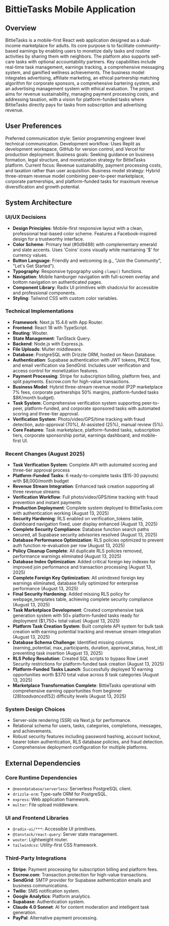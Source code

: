 # BittieTasks Mobile Application

## Overview
BittieTasks is a mobile-first React web application designed as a dual-income marketplace for adults. Its core purpose is to facilitate community-based earnings by enabling users to monetize daily tasks and routine activities by sharing them with neighbors. The platform also supports self-care tasks with optional accountability partners. Key capabilities include real-time task management, earnings tracking, a comprehensive messaging system, and gamified wellness achievements. The business model integrates advertising, affiliate marketing, an ethical partnership matching algorithm for corporate sponsors, a comprehensive bartering system, and an advertising management system with ethical evaluation. The project aims for revenue sustainability, managing payment processing costs, and addressing taxation, with a vision for platform-funded tasks where BittieTasks directly pays for tasks from subscription and advertising revenue.

## User Preferences
Preferred communication style: Senior programming engineer level technical communication.
Development workflow: Uses Replit as development workspace, GitHub for version control, and Vercel for production deployment.
Business goals: Seeking guidance on business formation, legal structure, and monetization strategy for BittieTasks platform.
Current focus: Revenue sustainability, payment processing costs, and taxation rather than user acquisition.
Business model strategy: Hybrid three-stream revenue model combining peer-to-peer marketplace, corporate partnerships, and platform-funded tasks for maximum revenue diversification and growth potential.

## System Architecture

### UI/UX Decisions
- **Design Principles**: Mobile-first responsive layout with a clean, professional teal-based color scheme. Features a Facebook-inspired design for a trustworthy interface.
- **Color Scheme**: Primary teal (#0d9488) with complementary emerald and slate accents. Uses 'Coins' icons visually while maintaining '$' for currency values.
- **Button Language**: Friendly and welcoming (e.g., "Join the Community", "Let's Get Started").
- **Typography**: Responsive typography using `clamp()` functions.
- **Navigation**: Mobile hamburger navigation with full-screen overlay and bottom navigation on authenticated pages.
- **Component Library**: Radix UI primitives with shadcn/ui for accessible and professional components.
- **Styling**: Tailwind CSS with custom color variables.

### Technical Implementations
- **Framework**: Next.js 15.4.6 with App Router.
- **Frontend**: React 18 with TypeScript.
- **Routing**: Wouter.
- **State Management**: TanStack Query.
- **Backend**: Node.js with Express.js.
- **File Uploads**: Multer middleware.
- **Database**: PostgreSQL with Drizzle ORM, hosted on Neon Database.
- **Authentication**: Supabase authentication with JWT tokens, PKCE flow, and email verification via SendGrid. Includes user verification and access control for monetization features.
- **Payment Processing**: Stripe for subscription billing, platform fees, and split payments. Escrow.com for high-value transactions.
- **Business Model**: Hybrid three-stream revenue model (P2P marketplace 7% fees, corporate partnerships 50% margins, platform-funded tasks $8K/month budget).
- **Task System**: Comprehensive verification system supporting peer-to-peer, platform-funded, and corporate sponsored tasks with automated scoring and three-tier approval.
- **Verification System**: Photo/video/GPS/time tracking with fraud detection, auto-approval (70%), AI-assisted (25%), manual review (5%).
- **Core Features**: Task marketplace, platform-funded tasks, subscription tiers, corporate sponsorship portal, earnings dashboard, and mobile-first UI.

### Recent Changes (August 2025)
- **Task Verification System**: Complete API with automated scoring and three-tier approval process
- **Platform-Funded Tasks**: 6 ready-to-complete tasks ($15-30 payouts) with $8,000/month budget
- **Revenue Stream Integration**: Enhanced task creation supporting all three revenue streams
- **Verification Workflow**: Full photo/video/GPS/time tracking with fraud prevention and instant payments
- **Production Deployment**: Complete system deployed to BittieTasks.com with authentication working (August 13, 2025)
- **Security Hardening**: RLS enabled on verification_tokens table, dashboard navigation fixed, user display enhanced (August 13, 2025)
- **Complete Security Compliance**: Database function search paths secured, all Supabase security advisories resolved (August 13, 2025)
- **Database Performance Optimization**: RLS policies optimized to prevent auth function re-evaluation per row (August 13, 2025)
- **Policy Cleanup Complete**: All duplicate RLS policies removed, performance warnings eliminated (August 13, 2025)
- **Database Index Optimization**: Added critical foreign key indexes for improved join performance and transaction processing (August 13, 2025)
- **Complete Foreign Key Optimization**: All unindexed foreign key warnings eliminated, database fully optimized for enterprise performance (August 13, 2025)
- **Final Security Hardening**: Added missing RLS policy for webpage_templates table, achieving complete security compliance (August 13, 2025)
- **Task Marketplace Development**: Created comprehensive task generation system with 50+ platform-funded tasks ready for deployment ($1,750+ total value) (August 13, 2025)
- **Platform Task Creation System**: Built complete API system for bulk task creation with earning potential tracking and revenue stream integration (August 13, 2025)
- **Database Schema Challenge**: Identified missing columns (earning_potential, max_participants, duration, approval_status, host_id) preventing task insertion (August 13, 2025)
- **RLS Policy Resolution**: Created SQL scripts to bypass Row Level Security restrictions for platform-funded task creation (August 13, 2025)
- **Platform-Funded Tasks Launch**: Successfully deployed 10 earning opportunities worth $370 total value across 8 task categories (August 13, 2025)
- **Marketplace Transformation Complete**: BittieTasks operational with comprehensive earning opportunities from beginner ($28) to advanced ($52) difficulty levels (August 13, 2025)

### System Design Choices
- Server-side rendering (SSR) via Next.js for performance.
- Relational schema for users, tasks, categories, completions, messages, and achievements.
- Robust security features including password hashing, account lockout, bearer token authentication, RLS database policies, and fraud detection.
- Comprehensive deployment configuration for multiple platforms.

## External Dependencies

### Core Runtime Dependencies
- `@neondatabase/serverless`: Serverless PostgreSQL client.
- `drizzle-orm`: Type-safe ORM for PostgreSQL.
- `express`: Web application framework.
- `multer`: File upload middleware.

### UI and Frontend Libraries
- `@radix-ui/***`: Accessible UI primitives.
- `@tanstack/react-query`: Server state management.
- `wouter`: Lightweight router.
- `tailwindcss`: Utility-first CSS framework.

### Third-Party Integrations
- **Stripe**: Payment processing for subscription billing and platform fees.
- **Escrow.com**: Transaction protection for high-value transactions.
- **SendGrid**: SMTP provider for Supabase authentication emails and business communications.
- **Twilio**: SMS notification system.
- **Google Analytics**: Platform analytics.
- **Supabase**: Authentication system.
- **Claude 4.0 Sonnet**: AI for content moderation and intelligent task generation.
- **PayPal**: Alternative payment processing.